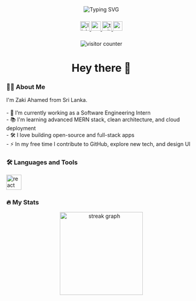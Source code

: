 <div align="center">
  <img src="https://readme-typing-svg.demolab.com?font=Fira+Code&duration=3000&pause=1000&color=F7971E&center=true&vCenter=true&width=435&lines=Hi+%F0%9F%91%8B%2C+I'm+Zaki+Ahamed;Software+Engineering+Undergraduate;MERN+Stack+Developer;Open+Source+Contributor" alt="Typing SVG" />
</div>

###

<div align="center">
  <a href="https://www.linkedin.com/in/zkyahmd/" target="_blank">
    <img src="https://img.shields.io/static/v1?message=LinkedIn&logo=linkedin&label=&color=0077B5&logoColor=white&labelColor=&style=for-the-badge" height="25" alt="linkedin logo" />
  </a>
  <a href="https://www.youtube.com/@zkyahmd" target="_blank">
    <img src="https://img.shields.io/static/v1?message=Youtube&logo=youtube&label=&color=FF0000&logoColor=white&labelColor=&style=for-the-badge" height="25" alt="youtube logo" />
  </a>
  <a href="https://twitter.com/zkyahmd" target="_blank">
    <img src="https://img.shields.io/static/v1?message=Twitter&logo=twitter&label=&color=1DA1F2&logoColor=white&labelColor=&style=for-the-badge" height="25" alt="twitter logo" />
  </a>
  <a href="mailto:zkyahmd@gmail.com" target="_blank">
    <img src="https://img.shields.io/static/v1?message=Gmail&logo=gmail&label=&color=D14836&logoColor=white&labelColor=&style=for-the-badge" height="25" alt="gmail logo" />
  </a>
</div>

###

<div align="center">
  <img src="https://profile-counter.glitch.me/zkyahmd/count.svg?" alt="visitor counter" />
</div>

###

<h1 align="center">Hey there 👋</h1>

###

<h3 align="left">👨‍💻 About Me</h3>

<p align="left">
  I'm Zaki Ahamed from Sri Lanka.<br><br>
  - 🔭 I’m currently working as a Software Engineering Intern<br>
  - 📚 I'm learning advanced MERN stack, clean architecture, and cloud deployment<br>
  - 🛠 I love building open-source and full-stack apps<br>
  - ⚡ In my free time I contribute to GitHub, explore new tech, and design UI<br>
</p>

###

<h3 align="left">🛠 Languages and Tools</h3>

<!-- Your complete icons list remains unchanged below this line -->

<div align="left">
  <!-- [Retain your large icon section unchanged here for all dev tools and languages] -->
  <!-- Example -->
  <img src="https://cdn.jsdelivr.net/gh/devicons/devicon/icons/react/react-original.svg" height="40" alt="react logo" />
  <!-- and so on... -->
</div>

###

<h3 align="left">🔥 My Stats</h3>

<div align="center">
  <img src="https://streak-stats.demolab.com?user=zkyahmd&locale=en&mode=daily&theme=dark&hide_border=false&border_radius=5&order=3" height="220" alt="streak graph" />
</div>
